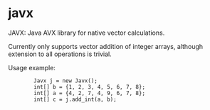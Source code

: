 # javx
JAVX: Java AVX library for native vector calculations.

Currently only supports vector addition of integer arrays, although extension to all operations is trivial.

Usage example:
```
		Javx j = new Javx();
		int[] b = {1, 2, 3, 4, 5, 6, 7, 8};
		int[] a = {4, 2, 7, 4, 9, 6, 7, 8};
		int[] c = j.add_int(a, b); 
```
